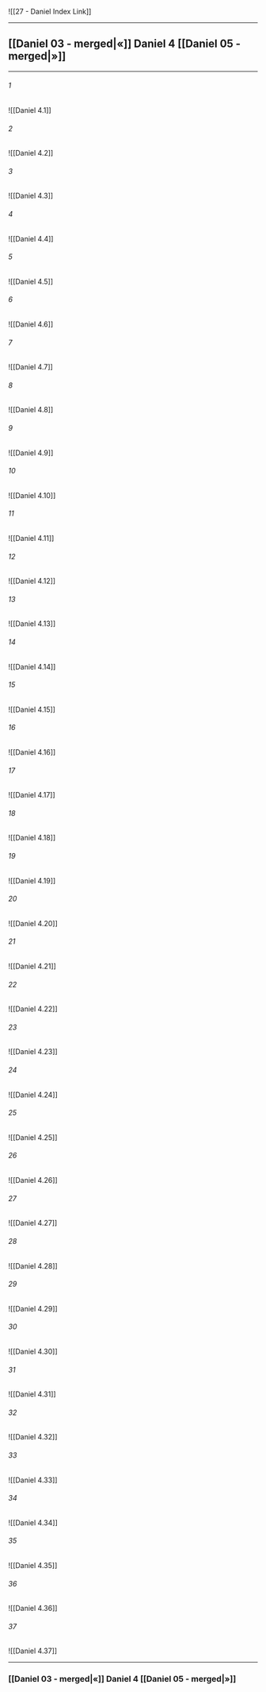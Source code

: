 ![[27 - Daniel Index Link]]

---
##  [[Daniel 03 - merged|«]] Daniel 4 [[Daniel 05 - merged|»]]

---

###### 1
![[Daniel 4.1]] 

###### 2
![[Daniel 4.2]] 

###### 3
![[Daniel 4.3]] 

###### 4
![[Daniel 4.4]]

###### 5 
![[Daniel 4.5]] 

###### 6
![[Daniel 4.6]] 

###### 7
![[Daniel 4.7]] 

###### 8
![[Daniel 4.8]] 

###### 9
![[Daniel 4.9]] 

###### 10
![[Daniel 4.10]] 

###### 11
![[Daniel 4.11]] 

###### 12
![[Daniel 4.12]]

###### 13
![[Daniel 4.13]] 

###### 14
![[Daniel 4.14]] 

###### 15
![[Daniel 4.15]]

###### 16
![[Daniel 4.16]] 

###### 17
![[Daniel 4.17]]

###### 18
![[Daniel 4.18]] 

###### 19
![[Daniel 4.19]] 

###### 20
![[Daniel 4.20]]

###### 21
![[Daniel 4.21]] 

###### 22
![[Daniel 4.22]] 

###### 23
![[Daniel 4.23]]

###### 24
![[Daniel 4.24]] 

###### 25
![[Daniel 4.25]]

###### 26
![[Daniel 4.26]] 

###### 27
![[Daniel 4.27]] 

###### 28
![[Daniel 4.28]]

###### 29
![[Daniel 4.29]] 

###### 30
![[Daniel 4.30]] 

###### 31
![[Daniel 4.31]] 

###### 32
![[Daniel 4.32]] 

###### 33
![[Daniel 4.33]]

###### 34
![[Daniel 4.34]] 

###### 35
![[Daniel 4.35]]

###### 36
![[Daniel 4.36]] 

###### 37
![[Daniel 4.37]] 


---
###  [[Daniel 03 - merged|«]] Daniel 4 [[Daniel 05 - merged|»]]